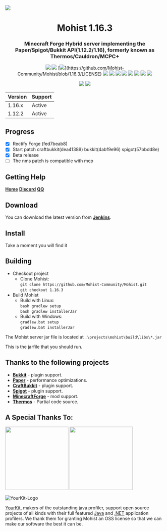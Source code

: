 <img src="https://i.loli.net/2020/09/06/lQscneqbV8Hptxz.png">

<div align="center">
  <h1>Mohist 1.16.3</h1>

### Minecraft Forge Hybrid server implementing the Paper/Spigot/Bukkit API(1.12.2/1.16), formerly known as Thermos/Cauldron/MCPC+

[![](https://img.shields.io/jenkins/build?jobUrl=https%3A%2F%2Fci.codemc.io%2Fjob%2FMohist-Community%2Fjob%2Fdebug)](https://ci.codemc.io/job/Mohist-Community/job/Mohist-1.16.3)
[![](https://img.shields.io/github/stars/Mohist-Community/Mohist.svg?label=Stars&logo=github)](https://github.com/Mohist-Community/Mohist/stargazers)
[![](https://img.shields.io/github/license/Mohist-Community/Mohist?)](https://github.com/Mohist-Community/Mohist/blob/1.16.3/LICENSE)
[![](https://img.shields.io/badge/Forge-1.16.3-brightgreen.svg?colorB=26303d&logo=Conda-Forge)](http://files.minecraftforge.net/)
[![](https://img.shields.io/badge/Paper-1.16.3-brightgreen.svg?colorB=DC3340)](https://papermc.io/downloads#Paper-1.16.3)
[![](https://img.shields.io/badge/AdoptOpenJDK-8u252-brightgreen.svg?colorB=469C00&logo=java)](https://adoptopenjdk.net/?variant=openjdk8&jvmVariant=hotspot)
[![](https://img.shields.io/badge/Gradle-4.10.3-brightgreen.svg?colorB=469C00&logo=gradle)](https://docs.gradle.org/4.10.3/release-notes.html)
[![](https://img.shields.io/bstats/servers/6762?label=bStats)](https://bstats.org/plugin/server-implementation/Mohist/6762)
[![](https://badges.crowdin.net/mohist/localized.svg)](https://crowdin.com/project/mohist)
[![](https://img.shields.io/discord/311256119005937665.svg?color=%237289da&label=Discord&logo=discord&logoColor=%237289da)](https://discord.gg/ZgXjHGd)
[![](https://img.shields.io/badge/Patreon-Support-orange.svg?logo=Patreon)](https://www.patreon.com/mohist)

[![](https://bstats.org/signatures/server-implementation/Mohist.svg)](https://bstats.org/plugin/server-implementation/Mohist/6762)
[![](https://bstats.org/signatures/bukkit/Mohist.svg)](https://bstats.org/plugin/bukkit/Mohist/3939)
</div>

| Version  | Support |
| ------------- | ------------- |
| 1.16.x  | Active  |
| 1.12.2  | Active  |

Progress
------

- [x] Rectify Forge (fed7beab8)
- [x] Start patch craftbukkit(dea41389) bukkit(4abf9e96) spigot(57bbdd8e)
- [x] Beta release
- [ ] The nms patch is compatible with mcp

Getting Help
------
   [**Home**](https://mohistmc.com/) [**Discord**](https://discord.gg/ZgXjHGd) [**QQ**](https://jq.qq.com/?_wv=1027&k=5YIRYnH)  
   
Download
------

You can download the latest version from [**Jenkins**](https://ci.codemc.io/job/Mohist-Community/job/Mohist-1.16.3/).

Install
------

Take a moment you will find it

Building
------
* Checkout project
  * Clone Mohist:  
  `git clone https://github.com/Mohist-Community/Mohist.git`  
  `git checkout 1.16.3`
* Build Mohist
  * Build with Linux:  
  `bash gradlew setup`  
  `bash gradlew installerJar`  
  * Build with Windows:  
  `gradlew.bat setup`  
  `gradlew.bat installerJar`

The Mohist server jar file is located at `.\projects\mohist\build\libs\*.jar`

This is the jarfile that you should run.

Thanks to the following projects
------
* [**Bukkit**](https://hub.spigotmc.org/stash/scm/spigot/bukkit.git) - plugin support.
* [**Paper**](https://github.com/PaperMC/Paper.git) - performance optimizations.
* [**CraftBukkit**](https://hub.spigotmc.org/stash/scm/spigot/craftbukkit.git) - plugin support.
* [**Spigot**](https://hub.spigotmc.org/stash/scm/spigot/spigot.git) - plugin support.
* [**MinecraftForge**](https://github.com/MinecraftForge/MinecraftForge.git) - mod support.
* [**Thermos**](https://github.com/CyberdyneCC/Thermos.git) - Partial code source.

A Special Thanks To:
-------------
<a href="https://serverjars.com/"><img src="https://serverjars.com/assets/img/logo_white.svg" width="200"></a>
<a href="https://ci.codemc.io/"><img src="https://i.loli.net/2020/03/11/YNicj3PLkU5BZJT.png" width="200"></a>

![YourKit-Logo](https://www.yourkit.com/images/yklogo.png)

[YourKit](http://www.yourkit.com/), makers of the outstanding java profiler, support open source projects of all kinds with their full featured [Java](https://www.yourkit.com/java/profiler/index.jsp) and [.NET](https://www.yourkit.com/.net/profiler/index.jsp) application profilers. We thank them for granting Mohist an OSS license so that we can make our software the best it can be.
